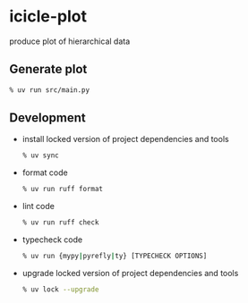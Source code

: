 # icicle-plot
produce plot of hierarchical data

## Generate plot
```sh
% uv run src/main.py
```

## Development

- install locked version of project dependencies and tools
  ```sh
  % uv sync
  ```
- format code
  ```sh
  % uv run ruff format
  ```
- lint code
  ```sh
  % uv run ruff check
  ```
- typecheck code
  ```sh
  % uv run {mypy|pyrefly|ty} [TYPECHECK OPTIONS]
  ```
- upgrade locked version of project dependencies and tools
  ``` sh
  % uv lock --upgrade
  ```

